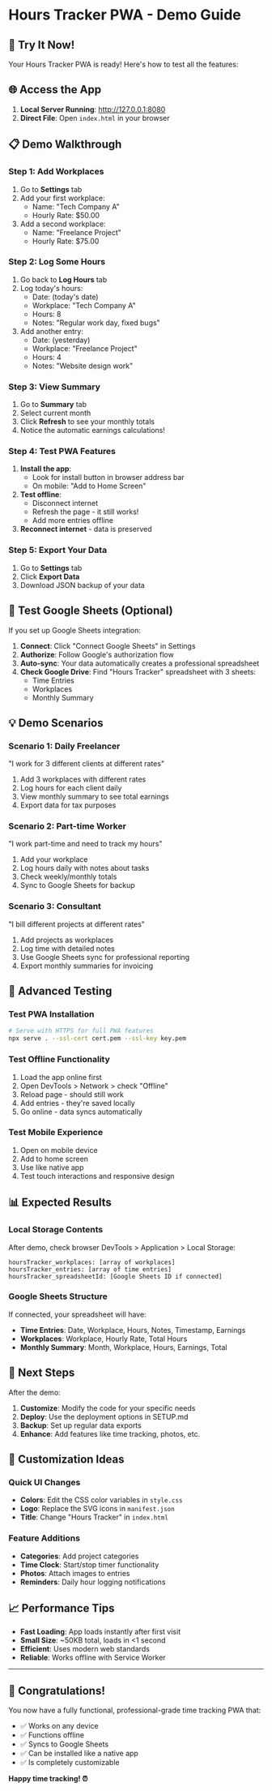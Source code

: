 # Hours Tracker PWA - Demo Guide

## 🎯 Try It Now!

Your Hours Tracker PWA is ready! Here's how to test all the features:

## 🌐 Access the App

1. **Local Server Running**: http://127.0.0.1:8080
2. **Direct File**: Open `index.html` in your browser

## 📋 Demo Walkthrough

### Step 1: Add Workplaces
1. Go to **Settings** tab
2. Add your first workplace:
   - Name: "Tech Company A"
   - Hourly Rate: $50.00
3. Add a second workplace:
   - Name: "Freelance Project"
   - Hourly Rate: $75.00

### Step 2: Log Some Hours
1. Go back to **Log Hours** tab
2. Log today's hours:
   - Date: (today's date)
   - Workplace: "Tech Company A"
   - Hours: 8
   - Notes: "Regular work day, fixed bugs"
3. Add another entry:
   - Date: (yesterday)
   - Workplace: "Freelance Project"
   - Hours: 4
   - Notes: "Website design work"

### Step 3: View Summary
1. Go to **Summary** tab
2. Select current month
3. Click **Refresh** to see your monthly totals
4. Notice the automatic earnings calculations!

### Step 4: Test PWA Features
1. **Install the app**:
   - Look for install button in browser address bar
   - On mobile: "Add to Home Screen"
2. **Test offline**:
   - Disconnect internet
   - Refresh the page - it still works!
   - Add more entries offline
3. **Reconnect internet** - data is preserved

### Step 5: Export Your Data
1. Go to **Settings** tab
2. Click **Export Data**
3. Download JSON backup of your data

## 🔧 Test Google Sheets (Optional)

If you set up Google Sheets integration:

1. **Connect**: Click "Connect Google Sheets" in Settings
2. **Authorize**: Follow Google's authorization flow
3. **Auto-sync**: Your data automatically creates a professional spreadsheet
4. **Check Google Drive**: Find "Hours Tracker" spreadsheet with 3 sheets:
   - Time Entries
   - Workplaces
   - Monthly Summary

## 💡 Demo Scenarios

### Scenario 1: Daily Freelancer
"I work for 3 different clients at different rates"

1. Add 3 workplaces with different rates
2. Log hours for each client daily
3. View monthly summary to see total earnings
4. Export data for tax purposes

### Scenario 2: Part-time Worker
"I work part-time and need to track my hours"

1. Add your workplace
2. Log hours daily with notes about tasks
3. Check weekly/monthly totals
4. Sync to Google Sheets for backup

### Scenario 3: Consultant
"I bill different projects at different rates"

1. Add projects as workplaces
2. Log time with detailed notes
3. Use Google Sheets sync for professional reporting
4. Export monthly summaries for invoicing

## 🧪 Advanced Testing

### Test PWA Installation
```bash
# Serve with HTTPS for full PWA features
npx serve . --ssl-cert cert.pem --ssl-key key.pem
```

### Test Offline Functionality
1. Load the app online first
2. Open DevTools > Network > check "Offline"
3. Reload page - should still work
4. Add entries - they're saved locally
5. Go online - data syncs automatically

### Test Mobile Experience
1. Open on mobile device
2. Add to home screen
3. Use like native app
4. Test touch interactions and responsive design

## 📊 Expected Results

### Local Storage Contents
After demo, check browser DevTools > Application > Local Storage:
```
hoursTracker_workplaces: [array of workplaces]
hoursTracker_entries: [array of time entries]
hoursTracker_spreadsheetId: [Google Sheets ID if connected]
```

### Google Sheets Structure
If connected, your spreadsheet will have:
- **Time Entries**: Date, Workplace, Hours, Notes, Timestamp, Earnings
- **Workplaces**: Workplace, Hourly Rate, Total Hours
- **Monthly Summary**: Month, Workplace, Hours, Earnings, Total

## 🚀 Next Steps

After the demo:
1. **Customize**: Modify the code for your specific needs
2. **Deploy**: Use the deployment options in SETUP.md
3. **Backup**: Set up regular data exports
4. **Enhance**: Add features like time tracking, photos, etc.

## 🎨 Customization Ideas

### Quick UI Changes
- **Colors**: Edit the CSS color variables in `style.css`
- **Logo**: Replace the SVG icons in `manifest.json`
- **Title**: Change "Hours Tracker" in `index.html`

### Feature Additions
- **Categories**: Add project categories
- **Time Clock**: Start/stop timer functionality  
- **Photos**: Attach images to entries
- **Reminders**: Daily hour logging notifications

## 📈 Performance Tips

- **Fast Loading**: App loads instantly after first visit
- **Small Size**: ~50KB total, loads in <1 second
- **Efficient**: Uses modern web standards
- **Reliable**: Works offline with Service Worker

---

## 🎉 Congratulations!

You now have a fully functional, professional-grade time tracking PWA that:
- ✅ Works on any device
- ✅ Functions offline  
- ✅ Syncs to Google Sheets
- ✅ Can be installed like a native app
- ✅ Is completely customizable

**Happy time tracking! ⏰**
